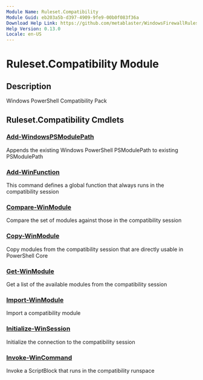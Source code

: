 ```yaml
---
Module Name: Ruleset.Compatibility
Module Guid: eb203a5b-d397-4909-9fe9-00b0f083f36a
Download Help Link: https://github.com/metablaster/WindowsFirewallRuleset/tree/master/Config/HelpContent/0.13.0
Help Version: 0.13.0
Locale: en-US
---
```


# Ruleset.Compatibility Module

## Description

Windows PowerShell Compatibility Pack

## Ruleset.Compatibility Cmdlets

### [Add-WindowsPSModulePath](Add-WindowsPSModulePath.md)

Appends the existing Windows PowerShell PSModulePath to existing PSModulePath

### [Add-WinFunction](Add-WinFunction.md)

This command defines a global function that always runs in the compatibility session

### [Compare-WinModule](Compare-WinModule.md)

Compare the set of modules against those in the compatibility session

### [Copy-WinModule](Copy-WinModule.md)

Copy modules from the compatibility session that are directly usable in PowerShell Core

### [Get-WinModule](Get-WinModule.md)

Get a list of the available modules from the compatibility session

### [Import-WinModule](Import-WinModule.md)

Import a compatibility module

### [Initialize-WinSession](Initialize-WinSession.md)

Initialize the connection to the compatibility session

### [Invoke-WinCommand](Invoke-WinCommand.md)

Invoke a ScriptBlock that runs in the compatibility runspace
